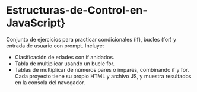 # Estructuras-de-Control-en-JavaScript}
Conjunto de ejercicios para practicar condicionales (if), bucles (for) y entrada de usuario con prompt. Incluye:
- Clasificación de edades con if anidados.
- Tabla de multiplicar usando un bucle for.
- Tablas de multiplicar de números pares o impares, combinando if y for.
Cada proyecto tiene su propio HTML y archivo JS, y muestra resultados en la consola del navegador.
